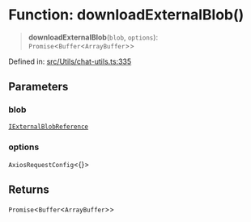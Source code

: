 # Function: downloadExternalBlob()

> **downloadExternalBlob**(`blob`, `options`): `Promise`\<`Buffer`\<`ArrayBuffer`\>\>

Defined in: [src/Utils/chat-utils.ts:335](https://github.com/Fokusdotid/Baileys/blob/4aa08196a497251af5be42856601e02d8a85cce8/src/Utils/chat-utils.ts#L335)

## Parameters

### blob

[`IExternalBlobReference`](../namespaces/proto/interfaces/IExternalBlobReference.md)

### options

`AxiosRequestConfig`\<\{\}\>

## Returns

`Promise`\<`Buffer`\<`ArrayBuffer`\>\>

